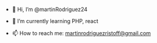 - 👋 Hi, I’m @martinRodriguez24

- 🌱 I’m currently learning PHP, react
- 📫 How to reach me: martinrodriguezristoff@gmail.com

<!---
martinRodriguez24/martinRodriguez24 is a ✨ special ✨ repository because its `README.md` (this file) appears on your GitHub profile.
You can click the Preview link to take a look at your changes.
--->

